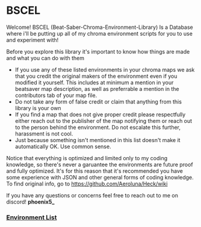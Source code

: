 # BSCEL
Welcome! BSCEL (Beat-Saber-Chroma-Environment-Library) Is a Database where i'll be putting up all of my chroma environment scripts for you to use and experiment with!

Before you explore this library it's important to know how things are made and what you can do with them
- If you use any of these listed environments in your chroma maps we ask that you credit the original makers of the environment even if you modified it yourself. This includes at minimum a mention in your beatsaver map description, as well as preferrable a mention in the contributors tab of your map file.
- Do not take any form of false credit or claim that anything from this library is your own
- If you find a map that does not give proper credit please respectfully either reach out to the publisher of the map notifying them or reach out to the person behind the environment. Do not escalate this further, harassment is not cool.
- Just because something isn't mentioned in this list doesn't make it automatically OK. Use common sense.

Notice that everything is optimized and limited only to my coding knowledge, so there's never a garuantee the environments are future proof and fully optimized. It's for this reason that it's recommended you have some experience with JSON and other general forms of coding knowledge. To find original info, go to https://github.com/Aeroluna/Heck/wiki

If you have any questions or concerns feel free to reach out to me on discord! **phoenix5_**

### [Environment List](https://github.com/Phoenix-BS/BSCEL/tree/main/Environments)